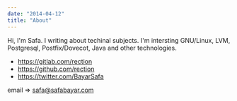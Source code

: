 ```yaml
---
date: "2014-04-12"
title: "About"
---
```


Hi, I'm Safa. I writing about techinal subjects. I'm intersting GNU/Linux, LVM, Postgresql, Postfix/Dovecot, Java and other technologies.

+ https://gitlab.com/rection
+ https://github.com/rection
+ https://twitter.com/BayarSafa


email => safa@safabayar.com

